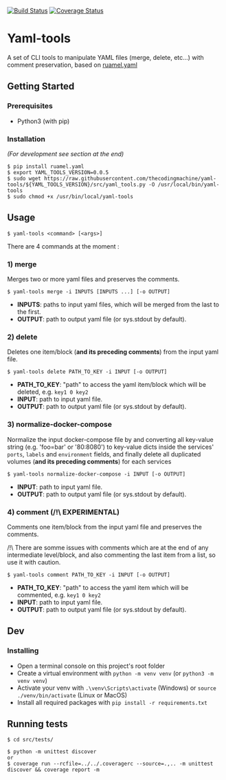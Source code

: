 [![Build Status](https://travis-ci.org/thecodingmachine/yaml-tools.svg?branch=master)](https://travis-ci.org/thecodingmachine/yaml-tools)
[![Coverage Status](https://coveralls.io/repos/github/thecodingmachine/yaml-tools/badge.svg?branch=master)](https://coveralls.io/github/thecodingmachine/yaml-tools?branch=master)

# Yaml-tools

A set of CLI tools to manipulate YAML files (merge, delete, etc...) with comment preservation, based on [ruamel.yaml](http://yaml.readthedocs.io/en/latest/) 

## Getting Started

### Prerequisites
- Python3 (with pip)

### Installation
*(For development see section at the end)*
```
$ pip install ruamel.yaml
$ export YAML_TOOLS_VERSION=0.0.5
$ sudo wget https://raw.githubusercontent.com/thecodingmachine/yaml-tools/${YAML_TOOLS_VERSION}/src/yaml_tools.py -O /usr/local/bin/yaml-tools
$ sudo chmod +x /usr/bin/local/yaml-tools
```

## Usage
```
$ yaml-tools <command> [<args>] 
```

There are 4 commands at the moment :

### 1) merge
Merges two or more yaml files and preserves the comments.
```
$ yaml-tools merge -i INPUTS [INPUTS ...] [-o OUTPUT]
```
- **INPUTS**: paths to input yaml files, which will be merged from the last to the first.
- **OUTPUT**: path to output yaml file (or sys.stdout by default).

### 2) delete
Deletes one item/block (**and its preceding comments**) from the input yaml file.
```
$ yaml-tools delete PATH_TO_KEY -i INPUT [-o OUTPUT]
```
- **PATH_TO_KEY**: "path" to access the yaml item/block which will be deleted, e.g. `key1 0 key2`
- **INPUT**: path to input yaml file.
- **OUTPUT**: path to output yaml file (or sys.stdout by default).

### 3) normalize-docker-compose
Normalize the input docker-compose file by and converting all key-value string (e.g. 'foo=bar' or '80:8080') 
to key-value dicts inside the services' `ports`, `labels` and `environment` fields,
and finally delete all duplicated volumes (**and its preceding comments**) for each services
```
$ yaml-tools normalize-docker-compose -i INPUT [-o OUTPUT]
```
- **INPUT**: path to input yaml file.
- **OUTPUT**: path to output yaml file (or sys.stdout by default).

### 4) comment (/!\ EXPERIMENTAL)
Comments one item/block from the input yaml file and preserves the comments.

/!\ There are somme issues with comments which are at the end of any intermediate level/block, 
and also commenting the last item from a list, so use it with caution.
```
$ yaml-tools comment PATH_TO_KEY -i INPUT [-o OUTPUT]
```
- **PATH_TO_KEY**: "path" to access the yaml item which will be commented, e.g. `key1 0 key2`
- **INPUT**: path to input yaml file.
- **OUTPUT**: path to output yaml file (or sys.stdout by default).

## Dev

### Installing
- Open a terminal console on this project's root folder
- Create a virtual environment with `python -m venv venv` (or `python3 -m venv venv`)
- Activate your venv with `.\venv\Scripts\activate` (Windows) or `source ./venv/bin/activate` (Linux or MacOS)
- Install all required packages with `pip install -r requirements.txt`

## Running tests
```
$ cd src/tests/

$ python -m unittest discover 
or
$ coverage run --rcfile=../../.coveragerc --source=.,.. -m unittest discover && coverage report -m
```
##
